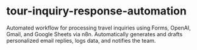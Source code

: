 # tour-inquiry-response-automation
Automated workflow for processing travel inquiries using Forms, OpenAI, Gmail, and Google Sheets via n8n. Automatically generates and drafts personalized email replies, logs data, and notifies the team.
